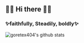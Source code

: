## 👋👋 Hi there 👋👋
### ✨faithfully, Steadily, boldly✨

![goretex404's github stats](https://github-readme-stats.vercel.app/api?username=goretex404&show_icons=true)

<!--
**goretex404/goretex404** is a ✨ _special_ ✨ repository because its `README.md` (this file) appears on your GitHub profile.

Here are some ideas to get you started:
### 博學 審問 愼思 明辯 篤行
- 🔭 I’m currently working on ...
- 🌱 I’m currently learning ...
- 👯 I’m looking to collaborate on ...
- 🤔 I’m looking for help with ...
- 💬 Ask me about ...
- 📫 How to reach me: ...
- 😄 Pronouns: ...
- ⚡ Fun fact: ...
-->
